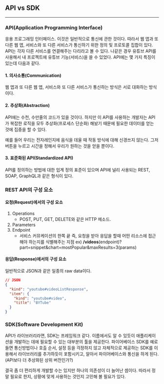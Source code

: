 ## API vs SDK

---

### API(Application Programming Interface)

응용 프로그래밍 인터페이스. 이것은 일반적으로 통신에 관한 것이다. 따라서 웹 앱과 또 다른 웹 앱, 서비스와 또 다른 서비스가 통신하기 위한 정의 및 프로토콜 집합이 있다. API는 각자 다른 서비스를 연결해주는 다리라고 볼 수 있다. 나같은 경우 유튜브 API를 사용해서 내 프로젝트에 유튜브 기능(서비스)을 쓸 수 있었다. API에는 몇 가지 특징이 있는데 다음과 같다.

#### 1. 의사소통(Communication)

웹 앱과 또 다른 웹 앱, 서비스와 또 다른 서비스가 통신하는 방식은 서로 대화하는 방식이다.

#### 2. 추상화(Abstraction)

API에는 수천, 수만줄의 코드가 있을 것이다. 하지만 이 API를 사용하는 개발자는 API가 복잡한 로직을 모두 추상화(프로세스 단순화) 해놨기 때문에 필요한 데이터를 얻는 것에 집중을 할 수 있다.

예를 들어 우리는 전자레인지에 음식을 데울 때 작동 방식에 대해 신경쓰지 않는다. 그저 버튼을 누르고 시간을 정해서 우리가 원하는 것을 얻을 뿐이다.

#### 3. 표준화된 API(Standardized API)

API를 정의하는 방법에 대한 업계 정의 표준이 있으며 API에 널리 사용되는 REST, SOAP, GraphQL과 같은 형식이 있다.

### REST API의 구성 요소

#### 요청(Request)에서의 구성 요소

1. Operations
   - POST, PUT, GET, DELETE와 같은 HTTP 메소드.
2. Parameters
3. Endpoint
   - 서비스 커뮤케이션의 한쪽 끝 즉, 요청을 받아 응답을 할때 어떤 리소스에 접근해야 하는지를 식별해주는 지점
     ex) **/videos**(endpoint)?part=snippet&chart=mostPopular&maxResults=3(params)

#### 응답(Response)에서의 구성 요소

일반적으로 JSON과 같은 일종의 raw data이다.

```JSON
// JSON
{
  "kind": "youtube#videoListResponse",
  "item": {
    "kind": "youtube#video",
    "title": "BYTube"
  }
}
```

### SDK(Software Development Kit)

API가 라이브러리라면, SDK는 프레임워크 같다. 이름에서도 알 수 있듯이 애플리케이션을 개발하는 데에 필요할 수 있는 대부분의 툴을 제공한다. 파이어베이스 SDK를 예로 들면 통신방법이나 호출 순서, 설정 등을 걱정하지 않고 자체적으로 제공하는 SDK를 이용해서 라이브러리를 추가하듯이 포함시키고, 알아서 파이어베이스와 통신을 하게 된다. (API보다 더 추상화된 상위 버전인가?)

결국 좀 더 편리하게 개발할 수는 있지만 하나의 의존성이 더 늘어난 셈이다.
따라서 정말 필요로 한지, 상황에 맞게 사용하는 것인지 고민해 볼 필요가 있다.
